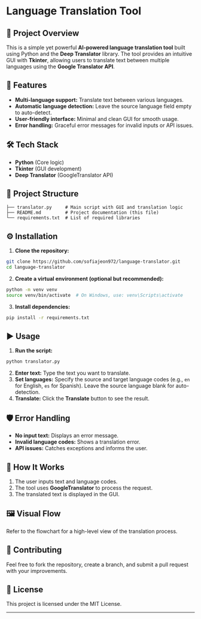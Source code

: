 # Language Translation Tool

## 📘 Project Overview
This is a simple yet powerful **AI-powered language translation tool** built using Python and the **Deep Translator** library. The tool provides an intuitive GUI with **Tkinter**, allowing users to translate text between multiple languages using the **Google Translator API**.

## 🚀 Features
- **Multi-language support:** Translate text between various languages.
- **Automatic language detection:** Leave the source language field empty to auto-detect.
- **User-friendly interface:** Minimal and clean GUI for smooth usage.
- **Error handling:** Graceful error messages for invalid inputs or API issues.

## 🛠️ Tech Stack
- **Python** (Core logic)
- **Tkinter** (GUI development)
- **Deep Translator** (GoogleTranslator API)

## 📂 Project Structure
```
├── translator.py     # Main script with GUI and translation logic
├── README.md         # Project documentation (this file)
└── requirements.txt  # List of required libraries
```

## ⚙️ Installation
1. **Clone the repository:**
```sh
git clone https://github.com/sofiajeon972/language-translator.git
cd language-translator
```

2. **Create a virtual environment (optional but recommended):**
```sh
python -m venv venv
source venv/bin/activate  # On Windows, use: venv\Scripts\activate
```

3. **Install dependencies:**
```sh
pip install -r requirements.txt
```

## ▶️ Usage
1. **Run the script:**
```sh
python translator.py
```

2. **Enter text:** Type the text you want to translate.
3. **Set languages:** Specify the source and target language codes (e.g., `en` for English, `es` for Spanish). Leave the source language blank for auto-detection.
4. **Translate:** Click the **Translate** button to see the result.

## 🛡️ Error Handling
- **No input text:** Displays an error message.
- **Invalid language codes:** Shows a translation error.
- **API issues:** Catches exceptions and informs the user.

## 🧠 How It Works
1. The user inputs text and language codes.
2. The tool uses **GoogleTranslator** to process the request.
3. The translated text is displayed in the GUI.

## 🖼️ Visual Flow
Refer to the flowchart for a high-level view of the translation process.

## 🤝 Contributing
Feel free to fork the repository, create a branch, and submit a pull request with your improvements.

## 📄 License
This project is licensed under the MIT License.

---



